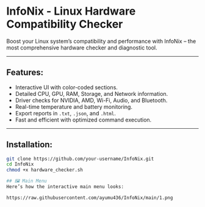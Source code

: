 
# InfoNix - Linux Hardware Compatibility Checker

Boost your Linux system’s compatibility and performance with InfoNix – the most comprehensive hardware checker and diagnostic tool. 

---

##  Features:
- Interactive UI with color-coded sections.
- Detailed CPU, GPU, RAM, Storage, and Network information.
- Driver checks for NVIDIA, AMD, Wi-Fi, Audio, and Bluetooth.
- Real-time temperature and battery monitoring.
- Export reports in `.txt`, `.json`, and `.html`.
- Fast and efficient with optimized command execution.

---

##  Installation:
```bash
git clone https://github.com/your-username/InfoNix.git
cd InfoNix
chmod +x hardware_checker.sh

## 🖼️ Main Menu
Here’s how the interactive main menu looks:

https://raw.githubusercontent.com/ayumu436/InfoNix/main/1.png

